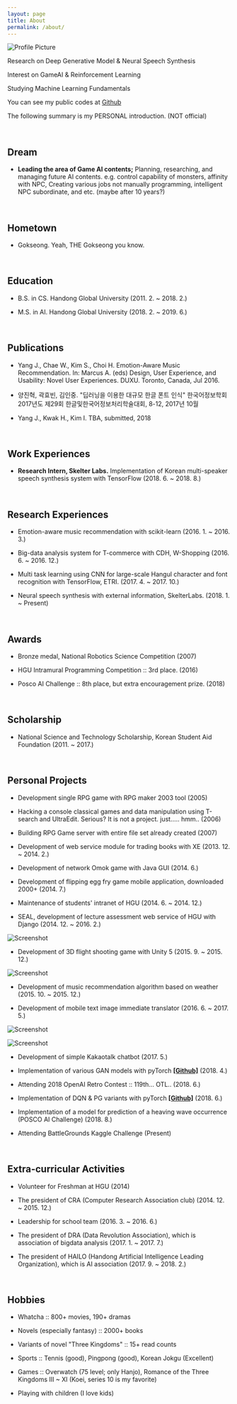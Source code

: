 ```yaml
---
layout: page
title: About
permalink: /about/
---
```


<img src="{{ site.baseurl }}/assets/profile-placeholder.gif" title="Profile Picture" class="profile">



Research on Deep Generative Model & Neural Speech Synthesis

Interest on GameAI & Reinforcement Learning

Studying Machine Learning Fundamentals

You can see my public codes at [Github][mygithub]

The following summary is my PERSONAL introduction. (NOT official)

<br />

## Dream

* <b>Leading the area of Game AI contents;</b> Planning, researching, and managing future AI contents. e.g. control capability of monsters, affinity with NPC, Creating various jobs not manually programming, intelligent NPC subordinate, and etc. (maybe after 10 years?)

<br />

## Hometown

* Gokseong. Yeah, THE Gokseong you know.

<br />

## Education

* B.S. in CS. Handong Global University (2011. 2. ~ 2018. 2.)

* M.S. in AI. Handong Global University (2018. 2. ~ 2019. 6.)

<br />

## Publications

* Yang J., Chae W., Kim S., Choi H. Emotion-Aware Music Recommendation. In: Marcus A. (eds) Design, User Experience, and Usability: Novel User Experiences. DUXU. Toronto, Canada, Jul 2016.

* 양진혁, 곽효빈, 김인중. "딥러닝을 이용한 대규모 한글 폰트 인식" 한국어정보학회 2017년도 제29회 한글및한국어정보처리학술대회, 8-12, 2017년 10월 

* Yang J., Kwak H., Kim I. TBA, submitted, 2018

<br />

## Work Experiences

* <b>Research Intern, Skelter Labs.</b> Implementation of Korean multi-speaker speech synthesis system with TensorFlow (2018. 6. ~ 2018. 8.)

<br />

## Research Experiences

* Emotion-aware music recommendation with scikit-learn (2016. 1. ~ 2016. 3.)

* Big-data analysis system for T-commerce with CDH, W-Shopping (2016. 6. ~ 2016. 12.)

* Multi task learning using CNN for large-scale Hangul character and font recognition with TensorFlow, ETRI. (2017. 4. ~ 2017. 10.)

* Neural speech synthesis with external information, SkelterLabs. (2018. 1. ~ Present)

<br />

## Awards

* Bronze medal, National Robotics Science Competition (2007)

* HGU Intramural Programming Competition :: 3rd place. (2016)

* Posco AI Challenge :: 8th place, but extra encouragement prize. (2018)

<br />

## Scholarship

* National Science and Technology Scholarship, Korean Student Aid Foundation (2011. ~ 2017.)

<br />

## Personal Projects

* Development single RPG game with RPG maker 2003 tool (2005)

* Hacking a console classical games and data manipulation using T-search and UltraEdit. Serious? It is not a project. just..... hmm.. (2006)

* Building RPG Game server with entire file set already created (2007)

* Development of web service module for trading books with XE (2013. 12. ~ 2014. 2.)

* Development of network Omok game with Java GUI (2014. 6.)

* Development of flipping egg fry game mobile application, downloaded 2000+ (2014. 7.)

* Maintenance of students' intranet of HGU (2014. 6. ~ 2014. 12.)

* SEAL, development of lecture assessment web service of HGU with Django (2014. 12. ~ 2016. 2.)

![Screenshot](https://raw.githubusercontent.com/yangyangii/yangyangii.github.io/master/assets/_about/seal.jpg "seal")

* Development of 3D flight shooting game with Unity 5 (2015. 9. ~ 2015. 12.)

![Screenshot](https://raw.githubusercontent.com/yangyangii/yangyangii.github.io/master/assets/_about/shooting.jpg "shooting-game")

* Development of music recommendation algorithm based on weather (2015. 10. ~ 2015. 12.)

* Development of mobile text image immediate translator (2016. 6. ~ 2017. 5.)

![Screenshot](https://raw.githubusercontent.com/yangyangii/yangyangii.github.io/master/assets/_about/translator1.jpg "translator1")

![Screenshot](https://raw.githubusercontent.com/yangyangii/yangyangii.github.io/master/assets/_about/translator2.jpg "translator2")

* Development of simple Kakaotalk chatbot (2017. 5.)

* Implementation of various GAN models with pyTorch [<b>[Github]</b>](https://github.com/Yangyangii/GAN-Tutorial) (2018. 4.)

* Attending 2018 OpenAI Retro Contest :: 119th... OTL.. (2018. 6.)

* Implementation of DQN & PG variants with pyTorch [<b>[Github]</b>](https://github.com/Yangyangii/deep-rl-pytorch) (2018. 6.)

* Implementation of a model for prediction of a heaving wave occurrence (POSCO AI Challenge) (2018. 8.)

* Attending BattleGrounds Kaggle Challenge (Present)

<br />

## Extra-curricular Activities

* Volunteer for Freshman at HGU (2014)

* The president of CRA (Computer Research Association club) (2014. 12. ~ 2015. 12.)

* Leadership for school team (2016. 3. ~ 2016. 6.)

* The president of DRA (Data Revolution Association), which is association of bigdata analysis (2017. 1. ~ 2017. 7.)

* The president of HAILO (Handong Artificial Intelligence Leading Organization), which is AI association (2017. 9. ~ 2018. 2.)

<br />

## Hobbies

* Whatcha :: 800+ movies, 190+ dramas

* Novels (especially fantasy) :: 2000+ books

* Variants of novel "Three Kingdoms" :: 15+ read counts

* Sports :: Tennis (good), Pingpong (good), Korean Jokgu (Excellent)

* Games :: Overwatch (75 level; only Hanjo), Romance of the Three Kingdoms III ~ XI (Koei, series 10 is my favorite)

* Playing with children (I love kids)


[mygithub]: https://github.com/Yangyangii
[myhome]: https://yangyangii.github.io
